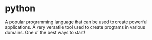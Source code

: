 # python

A popular programming language that can be used to create powerful applications. A very versatile tool used to create programs in various domains.
One of the best ways to start!
